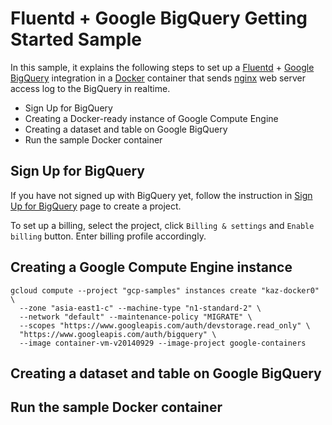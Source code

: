 # Fluentd + Google BigQuery Getting Started Sample

In this sample, it explains the following steps to set up a [Fluentd](http://www.fluentd.org/) + [Google BigQuery](https://cloud.google.com/bigquery/) integration in a [Docker](https://www.docker.com/) container that sends [nginx](http://nginx.org/en/) web server access log to the BigQuery in realtime.

- Sign Up for BigQuery
- Creating a Docker-ready instance of Google Compute Engine
- Creating a dataset and table on Google BigQuery
- Run the sample Docker container

## Sign Up for BigQuery

If you have not signed up with BigQuery yet, follow the instruction in [Sign Up for BigQuery](https://cloud.google.com/bigquery/sign-up) page to create a project.

To set up a billing, select the project, click `Billing & settings` and `Enable billing` button. Enter billing profile accordingly.

## Creating a Google Compute Engine instance

```
gcloud compute --project "gcp-samples" instances create "kaz-docker0" \
  --zone "asia-east1-c" --machine-type "n1-standard-2" \
  --network "default" --maintenance-policy "MIGRATE" \
  --scopes "https://www.googleapis.com/auth/devstorage.read_only" \
  "https://www.googleapis.com/auth/bigquery" \
  --image container-vm-v20140929 --image-project google-containers
```

## Creating a dataset and table on Google BigQuery

## Run the sample Docker container



